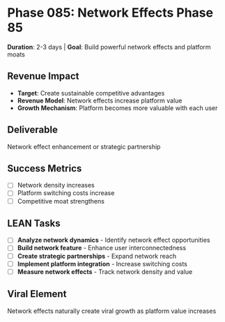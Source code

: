 # Phase 085: Network Effects Phase 85
**Duration**: 2-3 days | **Goal**: Build powerful network effects and platform moats

## Revenue Impact
- **Target**: Create sustainable competitive advantages
- **Revenue Model**: Network effects increase platform value
- **Growth Mechanism**: Platform becomes more valuable with each user

## Deliverable
Network effect enhancement or strategic partnership

## Success Metrics
- [ ] Network density increases
- [ ] Platform switching costs increase
- [ ] Competitive moat strengthens

## LEAN Tasks
- [ ] **Analyze network dynamics** - Identify network effect opportunities
- [ ] **Build network feature** - Enhance user interconnectedness
- [ ] **Create strategic partnerships** - Expand network reach
- [ ] **Implement platform integration** - Increase switching costs
- [ ] **Measure network effects** - Track network density and value

## Viral Element
Network effects naturally create viral growth as platform value increases

